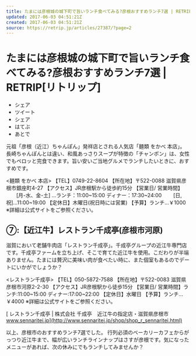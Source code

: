 ```yaml
---
title: たまには彦根城の城下町で旨いランチ食べてみる?彦根おすすめランチ7選 | RETRIP[リトリップ]
updated: 2017-06-03 04:51:21Z
created: 2017-06-03 04:51:21Z
source: https://retrip.jp/articles/27387/?page=2
---
```


# たまには彦根城の城下町で旨いランチ食べてみる?彦根おすすめランチ7選 | RETRIP[リトリップ]

- シェア
- ツイート
- シェア
- はてぶ
- あとで

元祖「彦根（近江）ちゃんぽん」発祥店とされる人気店「麺類 をかべ 本店」。長崎ちゃんぽんとは違い、和風あっさりスープが特徴の「チャンポン」は、女性でもペロッと完食できます。旨い安いご当地グルメでランチしたいときに、おすすめです。

<麺類 をかべ 本店>
【TEL】0749-22-8604
【所在地】〒522-0088 滋賀県彦根市銀座町4-27
【アクセス】JR彦根駅から徒歩約15分
【営業日/ 営業時間】
　　[月-水、金-土] …ランチ：11:00~15:00 ディナー：17:30~24:00
　　[日,祝]…11:00~19:00
【定休日】木曜日(祝日時には営業)
【予算】ランチ…￥1000
※詳細は公式サイトをご参照ください。

## ⑦:【近江牛】レストラン千成亭(彦根市河原)

滋賀において老舗牛肉店「レストラン千成亭」。千成亭グループの近江牛専門店です。千成亭ファームを立ち上げ、そこで育てた近江牛を使用。こだわりが半端ありません。たまには贅沢に美味い肉が食べたい時に、また個室もあるのでデートにいかがでしょうか？

<レストラン千成亭>
【TEL】050-5872-7588
【所在地】〒522-0083 滋賀県彦根市河原2-2-30
【アクセス】JR彦根駅から徒歩15分
【営業日/ 営業時間】ランチ:11:00~15:00 ディナー:17:00~22:00
【定休日】水曜日
【予算】ランチ…￥4000
※詳細は公式サイトをご参照ください。

[ レストラン千成亭 | 株式会社 千成亭　近江牛の指定店・滋賀県彦根市  www.sennaritei.jp](http://www.sennaritei.jp/shop/shop_r_sennaritei.html)

以上、彦根市のおすすめランチ7選でした。
行列必須のベーカリーカフェからがっつり近江牛まで、幅が広いランチラインナップはさすが彦根です。気になったメニューがあれば、次の休みにでもランチしてみませんか？